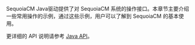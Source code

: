 SequoiaCM Java驱动提供了对 SequoiaCM 系统的操作接口。本章节主要介绍一些常用操作的示例，通过这些示例，用户可以了解到 SequoiaCM 的基本使用。
  
更详细的 API 说明请参考 [Java API][java_api]。

[java_api]:api/java/html/index.html
